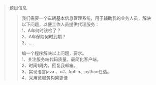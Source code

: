 >题目信息
>>我们需要一个车辆基本信息管理系统，用于辅助我的业务人员，解决以下问题，以便工作人员提供代理服务：  
>>  1、A车何时该检了？  
>>  2、A车保险何时到期？  
>>  3、....  
>>  
>>  编一个程序解决以上问题，要求。  
>>  1、关注服务端代码质量。最简化客户端。  
>>  2、时间1周内，回复我邮箱。  
>>  3、实现语言java 、c#、kotlin、python任选。  
>>  4、采用微服务构架更佳  